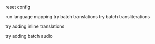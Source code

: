 reset config

run language mapping
try batch translations
try batch transliterations

try adding inline translations

try adding batch audio

